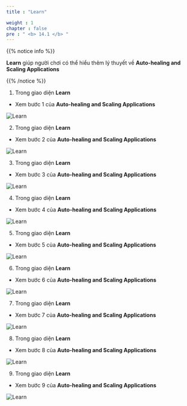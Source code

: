 ```yaml
---
title : "Learn"

weight : 1
chapter : false
pre : " <b> 14.1 </b> "
---
```


{{% notice info %}}

**Learn** giúp người chơi có thể hiểu thêm lý thuyết về **Auto-healing and Scaling Applications**

{{% /notice %}}

1. Trong giao diện **Learn**

- Xem bước 1 của **Auto-healing and Scaling Applications**

![Learn](/images/14-scaling/14.1-learn/1-learn.png)

2. Trong giao diện **Learn**

- Xem bước 2 của **Auto-healing and Scaling Applications**

![Learn](/images/14-scaling/14.1-learn/2-learn.png)

3. Trong giao diện **Learn**

- Xem bước 3 của **Auto-healing and Scaling Applications**

![Learn](/images/14-scaling/14.1-learn/3-learn.png)

4. Trong giao diện **Learn**

- Xem bước 4 của **Auto-healing and Scaling Applications**

![Learn](/images/14-scaling/14.1-learn/4-learn.png)

5. Trong giao diện **Learn**

- Xem bước 5 của **Auto-healing and Scaling Applications**

![Learn](/images/14-scaling/14.1-learn/5-learn.png)

6. Trong giao diện **Learn**

- Xem bước 6 của **Auto-healing and Scaling Applications**

![Learn](/images/14-scaling/14.1-learn/6-learn.png)

7. Trong giao diện **Learn**

- Xem bước 7 của **Auto-healing and Scaling Applications**

![Learn](/images/14-scaling/14.1-learn/7-learn.png)

8. Trong giao diện **Learn**

- Xem bước 8 của **Auto-healing and Scaling Applications**

![Learn](/images/14-scaling/14.1-learn/8-learn.png)

9. Trong giao diện **Learn**

- Xem bước 9 của **Auto-healing and Scaling Applications**

![Learn](/images/14-scaling/14.1-learn/9-learn.png)

